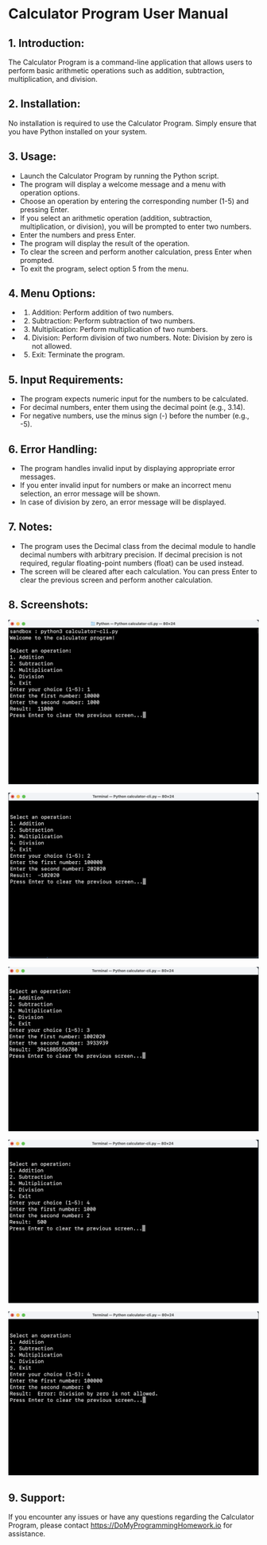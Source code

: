 
# Calculator Program User Manual


## 1. Introduction:
The Calculator Program is a command-line application that allows users to perform basic arithmetic operations such as addition, subtraction, multiplication, and division.

## 2. Installation:
No installation is required to use the Calculator Program. Simply ensure that you have Python installed on your system.

##  3. Usage:
- Launch the Calculator Program by running the Python script.
- The program will display a welcome message and a menu with operation options.
- Choose an operation by entering the corresponding number (1-5) and pressing Enter.
- If you select an arithmetic operation (addition, subtraction, multiplication, or division), you will be prompted to enter two numbers.
- Enter the numbers and press Enter.
- The program will display the result of the operation.
- To clear the screen and perform another calculation, press Enter when prompted.
- To exit the program, select option 5 from the menu.

## 4. Menu Options:
- 1. Addition: Perform addition of two numbers.
- 2. Subtraction: Perform subtraction of two numbers.
- 3. Multiplication: Perform multiplication of two numbers.
- 4. Division: Perform division of two numbers. Note: Division by zero is not allowed.
- 5. Exit: Terminate the program.

## 5. Input Requirements:
- The program expects numeric input for the numbers to be calculated.
- For decimal numbers, enter them using the decimal point (e.g., 3.14).
- For negative numbers, use the minus sign (-) before the number (e.g., -5).

## 6. Error Handling:
- The program handles invalid input by displaying appropriate error messages.
- If you enter invalid input for numbers or make an incorrect menu selection, an error message will be shown.
- In case of division by zero, an error message will be displayed.

## 7. Notes:
- The program uses the Decimal class from the decimal module to handle decimal numbers with arbitrary precision. If decimal precision is not required, regular floating-point numbers (float) can be used instead.
- The screen will be cleared after each calculation. You can press Enter to clear the previous screen and perform another calculation.

## 8. Screenshots:
![Addition](add.png)

![Subtraction ](sub.png)

![Multiplication](mul.png)

![Division](div.png)

![Division](div1.png)

## 9. Support:
If you encounter any issues or have any questions regarding the Calculator Program, please contact https://DoMyProgrammingHomework.io for assistance.

